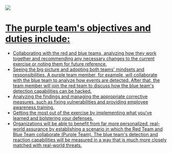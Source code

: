 <a href="Purple-Team.md"><img src="https://user-images.githubusercontent.com/51442719/172275464-32ad9efc-ec38-4969-b0ae-42d404863f35.png"> 

# The purple team's objectives and duties include:
- Collaborating with the red and blue teams, analyzing how they work together and recommending any necessary changes to the current exercise or noting them for future reference.
- Seeing the big picture and adopting both teams' mindsets and responsibilities. A purple team member, for example, will collaborate with the blue team to analyze how events are detected. After that, the team member will join the red team to discuss how the blue team's detection capabilities can be hacked.
- Analyzing the findings and managing the appropriate corrective measures, such as fixing vulnerabilities and providing employee awareness training.
- Getting the most out of the exercise by implementing what you've learned and bolstering your defenses.
- Organizations will be able to benefit from far more personalized, real-world assurance by establishing a scenario in which the Red Team and Blue Team collaborate (Purple Team). The blue team's detection and reaction capabilities will be measured in a way that is much more closely matched with real-world threats.

